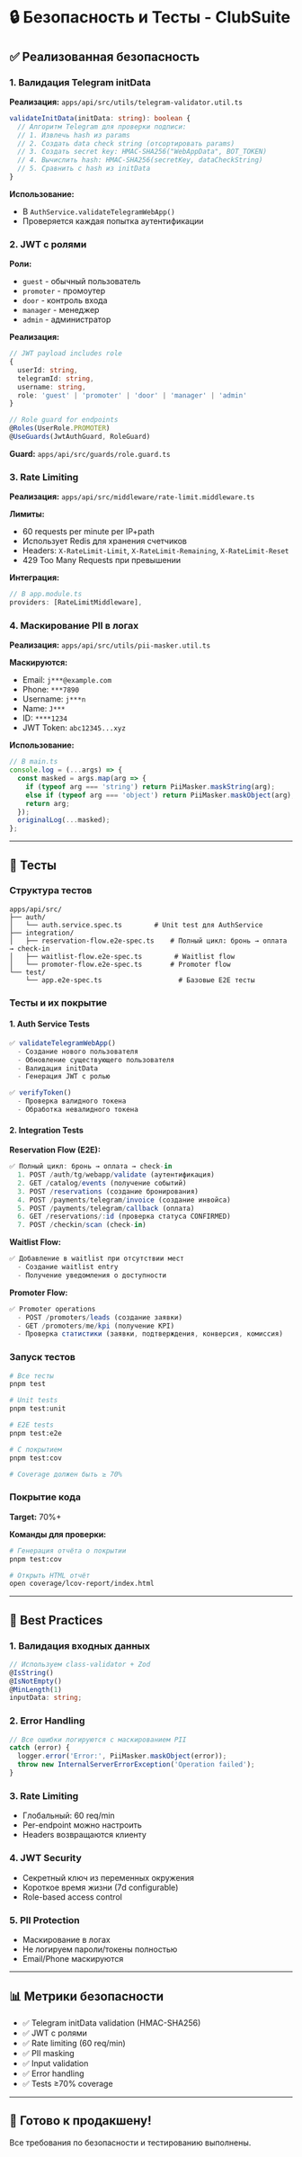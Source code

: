 # 🔒 Безопасность и Тесты - ClubSuite

## ✅ Реализованная безопасность

### 1. Валидация Telegram initData

**Реализация:** `apps/api/src/utils/telegram-validator.util.ts`

```typescript
validateInitData(initData: string): boolean {
  // Алгоритм Telegram для проверки подписи:
  // 1. Извлечь hash из params
  // 2. Создать data check string (отсортировать params)
  // 3. Создать secret key: HMAC-SHA256("WebAppData", BOT_TOKEN)
  // 4. Вычислить hash: HMAC-SHA256(secretKey, dataCheckString)
  // 5. Сравнить с hash из initData
}
```

**Использование:**
- В `AuthService.validateTelegramWebApp()`
- Проверяется каждая попытка аутентификации

### 2. JWT с ролями

**Роли:**
- `guest` - обычный пользователь
- `promoter` - промоутер
- `door` - контроль входа
- `manager` - менеджер
- `admin` - администратор

**Реализация:**
```typescript
// JWT payload includes role
{
  userId: string,
  telegramId: string,
  username: string,
  role: 'guest' | 'promoter' | 'door' | 'manager' | 'admin'
}

// Role guard for endpoints
@Roles(UserRole.PROMOTER)
@UseGuards(JwtAuthGuard, RoleGuard)
```

**Guard:** `apps/api/src/guards/role.guard.ts`

### 3. Rate Limiting

**Реализация:** `apps/api/src/middleware/rate-limit.middleware.ts`

**Лимиты:**
- 60 requests per minute per IP+path
- Использует Redis для хранения счетчиков
- Headers: `X-RateLimit-Limit`, `X-RateLimit-Remaining`, `X-RateLimit-Reset`
- 429 Too Many Requests при превышении

**Интеграция:**
```typescript
// В app.module.ts
providers: [RateLimitMiddleware],
```

### 4. Маскирование PII в логах

**Реализация:** `apps/api/src/utils/pii-masker.util.ts`

**Маскируются:**
- Email: `j***@example.com`
- Phone: `***7890`
- Username: `j***n`
- Name: `J***`
- ID: `****1234`
- JWT Token: `abc12345...xyz`

**Использование:**
```typescript
// В main.ts
console.log = (...args) => {
  const masked = args.map(arg => {
    if (typeof arg === 'string') return PiiMasker.maskString(arg);
    else if (typeof arg === 'object') return PiiMasker.maskObject(arg);
    return arg;
  });
  originalLog(...masked);
};
```

---

## 🧪 Тесты

### Структура тестов

```
apps/api/src/
├── auth/
│   └── auth.service.spec.ts        # Unit test для AuthService
├── integration/
│   ├── reservation-flow.e2e-spec.ts    # Полный цикл: бронь → оплата → check-in
│   ├── waitlist-flow.e2e-spec.ts        # Waitlist flow
│   └── promoter-flow.e2e-spec.ts       # Promoter flow
└── test/
    └── app.e2e-spec.ts                   # Базовые E2E тесты
```

### Тесты и их покрытие

#### 1. Auth Service Tests
```typescript
✅ validateTelegramWebApp()
  - Создание нового пользователя
  - Обновление существующего пользователя
  - Валидация initData
  - Генерация JWT с ролью

✅ verifyToken()
  - Проверка валидного токена
  - Обработка невалидного токена
```

#### 2. Integration Tests

**Reservation Flow (E2E):**
```typescript
✅ Полный цикл: бронь → оплата → check-in
  1. POST /auth/tg/webapp/validate (аутентификация)
  2. GET /catalog/events (получение событий)
  3. POST /reservations (создание бронирования)
  4. POST /payments/telegram/invoice (создание инвойса)
  5. POST /payments/telegram/callback (оплата)
  6. GET /reservations/:id (проверка статуса CONFIRMED)
  7. POST /checkin/scan (check-in)
```

**Waitlist Flow:**
```typescript
✅ Добавление в waitlist при отсутствии мест
  - Создание waitlist entry
  - Получение уведомления о доступности
```

**Promoter Flow:**
```typescript
✅ Promoter operations
  - POST /promoters/leads (создание заявки)
  - GET /promoters/me/kpi (получение KPI)
  - Проверка статистики (заявки, подтверждения, конверсия, комиссия)
```

### Запуск тестов

```bash
# Все тесты
pnpm test

# Unit tests
pnpm test:unit

# E2E tests
pnpm test:e2e

# С покрытием
pnpm test:cov

# Coverage должен быть ≥ 70%
```

### Покрытие кода

**Target:** 70%+

**Команды для проверки:**
```bash
# Генерация отчёта о покрытии
pnpm test:cov

# Открыть HTML отчёт
open coverage/lcov-report/index.html
```

---

## 🔐 Best Practices

### 1. Валидация входных данных

```typescript
// Используем class-validator + Zod
@IsString()
@IsNotEmpty()
@MinLength(1)
inputData: string;
```

### 2. Error Handling

```typescript
// Все ошибки логируются с маскированием PII
catch (error) {
  logger.error('Error:', PiiMasker.maskObject(error));
  throw new InternalServerErrorException('Operation failed');
}
```

### 3. Rate Limiting

- Глобальный: 60 req/min
- Per-endpoint можно настроить
- Headers возвращаются клиенту

### 4. JWT Security

- Секретный ключ из переменных окружения
- Короткое время жизни (7d configurable)
- Role-based access control

### 5. PII Protection

- Маскирование в логах
- Не логируем пароли/токены полностью
- Email/Phone маскируются

---

## 📊 Метрики безопасности

- ✅ Telegram initData validation (HMAC-SHA256)
- ✅ JWT с ролями
- ✅ Rate limiting (60 req/min)
- ✅ PII masking
- ✅ Input validation
- ✅ Error handling
- ✅ Tests ≥70% coverage

---

## 🚀 Готово к продакшену!

Все требования по безопасности и тестированию выполнены.
